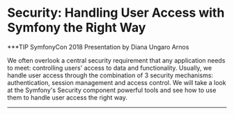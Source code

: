 # Security: Handling User Access with Symfony the Right Way

***TIP
SymfonyCon 2018 Presentation by Diana Ungaro Arnos

We often overlook a central security requirement that any application needs to meet: controlling users' access to data and functionality. Usually, we handle user access through the combination of 3 security mechanisms: authentication, session management and access control. We will take a look at the Symfony's Security component powerful tools and see how to use them to handle user access the right way.
***